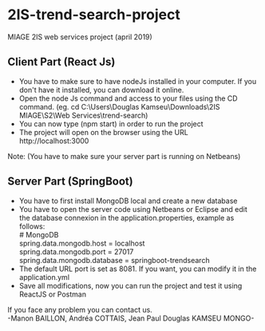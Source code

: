# 2IS-trend-search-project
MIAGE 2IS web services project (april 2019)
  
  
## Client Part (React Js) 

- You have to make sure to have nodeJs installed in your computer. If you don't have it installed, you can download it online.
- Open the node Js command and access to your files using the CD command. (eg. cd C:\Users\Douglas Kamseu\Downloads\2IS MIAGE\S2\Web Services\trend-search)
- You can now type (npm start) in order to run the project
- The project will open on the browser using the URL http://localhost:3000
  
Note: (You have to make sure your server part is running on Netbeans)  
  
  
## Server Part (SpringBoot) 

- You have to first install MongoDB local and create a new database 
- You have to open the server code using Netbeans or Eclipse and edit the database connexion in the application.properties, example as follows:  
        # MongoDB  
        spring.data.mongodb.host     = localhost  
        spring.data.mongodb.port     = 27017  
        spring.data.mongodb.database = springboot-trendsearch  
- The default URL port is set as 8081. If you want, you can modify it in the application.yml
- Save all modifications, now you can run the project and test it using ReactJS or Postman
  
    
If you face any problem you can contact us.  
-Manon BAILLON, Andréa COTTAIS, Jean Paul Douglas KAMSEU MONGO-

